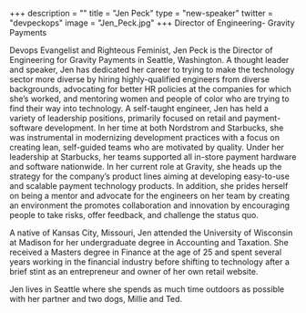 +++
description = ""
title = "Jen Peck"
type = "new-speaker"
twitter = "devpeckops"
image = "Jen_Peck.jpg"
+++
Director of Engineering- Gravity Payments

Devops Evangelist and Righteous Feminist, Jen Peck is the Director of Engineering for Gravity Payments in Seattle, Washington. A thought leader and speaker, Jen has dedicated her career to trying to make the technology sector more diverse by hiring highly-qualified engineers from diverse backgrounds, advocating for better HR policies at the companies for which she’s worked, and mentoring women and people of color who are trying to find their way into technology. A self-taught engineer, Jen has held a variety of leadership positions, primarily focused on retail and payment-software development. In her time at both Nordstrom and Starbucks, she was instrumental in modernizing development practices with a focus on creating lean, self-guided teams who are motivated by quality. Under her leadership at Starbucks, her teams supported all in-store payment hardware and software nationwide. In her current role at Gravity, she heads up the strategy for the company’s product lines aiming at developing easy-to-use and scalable payment technology products. In addition, she prides herself on being a mentor and advocate for the engineers on her team by creating an environment the promotes collaboration and innovation by encouraging people to take risks, offer feedback, and challenge the status quo.

A native of Kansas City, Missouri, Jen attended the University of Wisconsin at Madison for her undergraduate degree in Accounting and Taxation. She received a Masters degree in Finance at the age of 25 and spent several years working in the financial industry before shifting to technology after a brief stint as an entrepreneur and owner of her own retail website.

Jen lives in Seattle where she spends as much time outdoors as possible with her partner and two dogs, Millie and Ted.